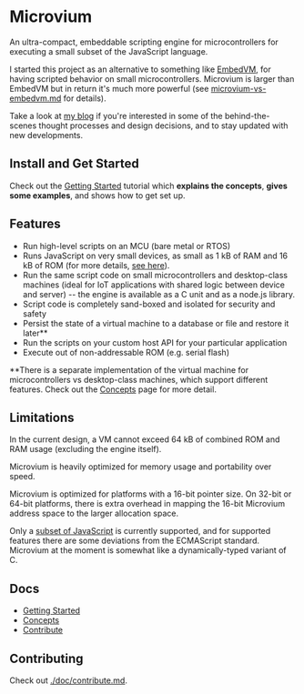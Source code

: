 # Microvium

An ultra-compact, embeddable scripting engine for microcontrollers for executing a small subset of the JavaScript language.

I started this project as an alternative to something like [EmbedVM](https://embedvm.com/), for having scripted behavior on small microcontrollers. Microvium is larger than EmbedVM but in return it's much more powerful (see [microvium-vs-embedvm.md](microvium-vs-embedvm.md) for details).

Take a look at [my blog](https://coder-mike.com/behind-microvium/) if you're interested in some of the behind-the-scenes thought processes and design decisions, and to stay updated with new developments.

## Install and Get Started

Check out the [Getting Started](./doc/getting-started.md) tutorial which **explains the concepts**, **gives some examples**, and shows how to get set up.

## Features

  - Run high-level scripts on an MCU (bare metal or RTOS)
  - Runs JavaScript on very small devices, as small as 1 kB of RAM and 16 kB of ROM (for more details, [see here](./doc/native-host/memory-usage.md)).
  - Run the same script code on small microcontrollers and desktop-class machines (ideal for IoT applications with shared logic between device and server) -- the engine is available as a C unit and as a node.js library.
  - Script code is completely sand-boxed and isolated for security and safety
  - Persist the state of a virtual machine to a database or file and restore it later**
  - Run the scripts on your custom host API for your particular application
  - Execute out of non-addressable ROM (e.g. serial flash)

**There is a separate implementation of the virtual machine for microcontrollers vs desktop-class machines, which support different features. Check out the [Concepts](./doc/concepts.md) page for more detail.

## Limitations

In the current design, a VM cannot exceed 64 kB of combined ROM and RAM usage (excluding the engine itself).

Microvium is heavily optimized for memory usage and portability over speed.

Microvium is optimized for platforms with a 16-bit pointer size. On 32-bit or 64-bit platforms, there is extra overhead in mapping the 16-bit Microvium address space to the larger allocation space.

Only a [subset of JavaScript](./doc/supported-language.md) is currently supported, and for supported features there are some deviations from the ECMAScript standard. Microvium at the moment is somewhat like a dynamically-typed variant of C.

## Docs

  - [Getting Started](./doc/getting-started.md)
  - [Concepts](./doc/concepts.md)
  - [Contribute](./doc/contribute.md)

## Contributing

Check out [./doc/contribute.md](./doc/contribute.md).
